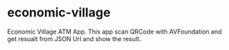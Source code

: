 # economic-village
Economic Village ATM App.
This app scan QRCode with AVFoundation and get resualt from JSON Url and show the result.
